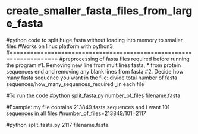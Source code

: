 # create_smaller_fasta_files_from_large_fasta
#python code to split huge fasta without loading into memory to smaller files 
#Works on linux platform with python3
#====================================================================
#preprocessing of fasta files required before running the program
#1. Removing new line from multilines fasta, * from protein sequences end and removing any blank lines from fasta
#2. Decide how many fasta sequence you want in the file: divide total number of fasta sequences/how_many_sequences_required _in each file

#To run the code 
#python split_fasta.py number_of_files filename.fasta

#Example: my file contains 213849 fasta sequences and i want 101 sequences in all files
#number_of_files=213849/101=2117

#python split_fasta.py 2117 filename.fasta
